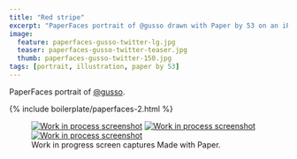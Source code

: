 ```yaml
---
title: "Red stripe"
excerpt: "PaperFaces portrait of @gusso drawn with Paper by 53 on an iPad."
image: 
  feature: paperfaces-gusso-twitter-lg.jpg
  teaser: paperfaces-gusso-twitter-teaser.jpg
  thumb: paperfaces-gusso-twitter-150.jpg
tags: [portrait, illustration, paper by 53]
---
```


PaperFaces portrait of [@gusso](http://twitter.com/gusso).

{% include boilerplate/paperfaces-2.html %}

<figure class="third">
  <a href="{{ site.url }}/images/paperfaces-gusso-process-1-lg.jpg"><img src="{{ site.url }}/images/paperfaces-gusso-process-1-600.jpg" alt="Work in process screenshot"></a>
  <a href="{{ site.url }}/images/paperfaces-gusso-process-2-lg.jpg"><img src="{{ site.url }}/images/paperfaces-gusso-process-2-600.jpg" alt="Work in process screenshot"></a>
  <a href="{{ site.url }}/images/paperfaces-gusso-process-3-lg.jpg"><img src="{{ site.url }}/images/paperfaces-gusso-process-3-600.jpg" alt="Work in process screenshot"></a>
  <figcaption>Work in progress screen captures Made with Paper.</figcaption>
</figure>